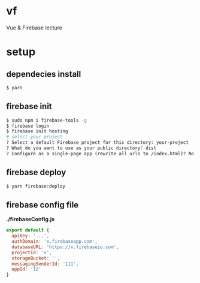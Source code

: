 # vf

Vue & Firebase lecture

# setup

## dependecies install

```bash
$ yarn
```

## firebase init

```bash
$ sudo npm i firebase-tools -g 
$ firebase login
$ firebase init hosting
# select your project
? Select a default Firebase project for this directory: your-project
? What do you want to use as your public directory? dist
? Configure as a single-page app (rewrite all urls to /index.html)? No
```

## firebase deploy

```bash
$ yarn firebase:deploy
```

## firebase config file

**./firebaseConfig.js**  
```javascript
export default {
  apiKey: '...',
  authDomain: 'x.firebaseapp.com',
  databaseURL: 'https://x.firebaseio.com',
  projectId: 'x',
  storageBucket: '',
  messagingSenderId: '111',
  appId: '12'
}
```